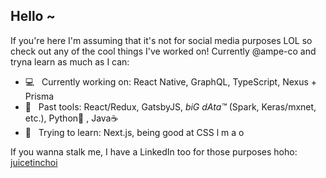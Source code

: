 ## Hello ~

If you're here I'm assuming that it's not for social media purposes LOL so check out any of the cool things I've worked on! Currently @ampe-co and tryna learn as much as I can: 
- 💻 &nbsp; Currently working on: React Native, GraphQL, TypeScript, Nexus + Prisma
- 🔨 &nbsp; Past tools: React/Redux, GatsbyJS, *biG dAta™* (Spark, Keras/mxnet, etc.), Python🐍 , Java☕️ 
- 🌱 &nbsp; Trying to learn: Next.js, being good at CSS l m a o

If you wanna stalk me, I have a LinkedIn too for those purposes hoho: [juicetinchoi](https://www.linkedin.com/in/juicetinchoi/)
<!--
**orangejuicetin/orangejuicetin** is a ✨ _special_ ✨ repository because its `README.md` (this file) appears on your GitHub profile.

Here are some ideas to get you started:

- 🔭 I’m currently working on ...
- 🌱 I’m currently learning ...
- 👯 I’m looking to collaborate on ...
- 🤔 I’m looking for help with ...
- 💬 Ask me about ...
- 📫 How to reach me: ...
- 😄 Pronouns: ...
- ⚡ Fun fact: ...
-->
